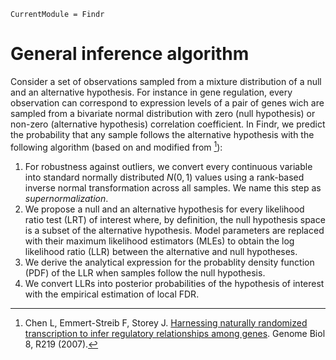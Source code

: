 ```@meta
CurrentModule = Findr
```


# General inference algorithm

Consider a set of observations sampled from a mixture distribution of a null and an alternative hypothesis. For instance in gene regulation, every observation can correspond to expression levels of a pair of genes wich are sampled from a bivariate normal distribution with zero (null hypothesis) or non-zero (alternative hypothesis) correlation coefficient. In Findr, we predict the probability that any sample follows the alternative hypothesis with the following algorithm (based on and modified from [^Chen2007]):

1.  For robustness against outliers, we convert every continuous variable into standard normally distributed $N(0,1)$ values using a rank-based inverse normal transformation across all samples. We name this step as *supernormalization*.
2.  We propose a null and an alternative hypothesis for every likelihood ratio test (LRT) of interest where, by definition, the null hypothesis space is a subset of the alternative hypothesis. Model parameters are replaced with their maximum likelihood estimators (MLEs) to obtain the log likelihood ratio (LLR) between the alternative and null hypotheses.
3.  We derive the analytical expression for the probablity density function (PDF) of the LLR when samples follow the null hypothesis.
4.  We convert LLRs into posterior probabilities of the hypothesis of interest with the empirical estimation of local FDR.


[^Chen2007]: Chen L, Emmert-Streib F, Storey J. [Harnessing naturally randomized transcription to infer regulatory relationships among genes](https://doi.org/10.1186/gb-2007-8-10-r219). Genome Biol 8, R219 (2007).
